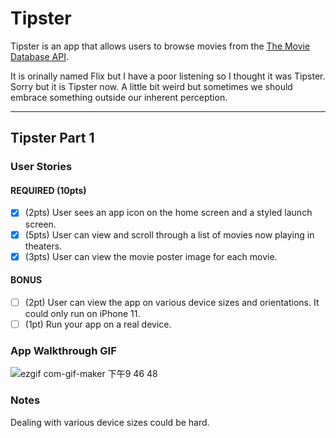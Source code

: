 # Tipster

Tipster is an app that allows users to browse movies from the [The Movie Database API](http://docs.themoviedb.apiary.io/#).

It is orinally named Flix but I have a poor listening so I thought it was Tipster. Sorry but it is Tipster now. A little bit weird but sometimes we should embrace something outside our inherent perception.

---

## Tipster Part 1

### User Stories

#### REQUIRED (10pts)
- [x] (2pts) User sees an app icon on the home screen and a styled launch screen.
- [x] (5pts) User can view and scroll through a list of movies now playing in theaters.
- [x] (3pts) User can view the movie poster image for each movie.

#### BONUS
- [ ] (2pt) User can view the app on various device sizes and orientations.
            It could only run on iPhone 11.
- [ ] (1pt) Run your app on a real device.

### App Walkthrough GIF

![ezgif com-gif-maker 下午9 46 48](https://user-images.githubusercontent.com/86068048/152626296-4952c5a7-43a2-404b-a58b-20e87f423c99.gif)


### Notes
Dealing with various device sizes could be hard.
